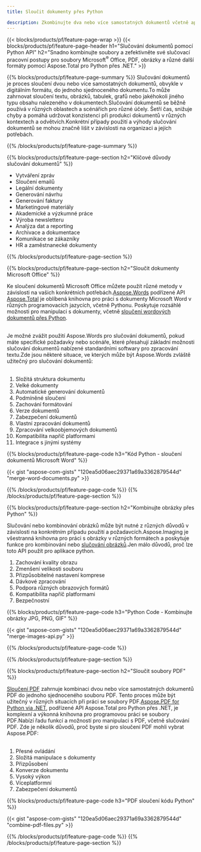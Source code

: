 ```yaml
---
title: Sloučit dokumenty přes Python

description: Zkombinujte dva nebo více samostatných dokumentů včetně aplikací Microsoft Word, Excel, PowerPoint, PDF a Obrázky prostřednictvím aplikace Python.Otestujte výsledky sloučení online prostřednictvím aplikace.
---
```


{{< blocks/products/pf/feature-page-wrap >}}
{{< blocks/products/pf/feature-page-header h1="Slučování dokumentů pomocí Python API" h2="Snadno kombinujte soubory a zefektivněte své slučovací pracovní postupy pro soubory Microsoft<sup>&reg;</sup> Office, PDF, obrázky a různé další formáty pomocí Aspose.Total pro Python přes .NET." >}}

{{% blocks/products/pf/feature-page-summary %}}
Slučování dokumentů je proces sloučení dvou nebo více samostatných dokumentů, obvykle v digitálním formátu, do jednoho sjednoceného dokumentu.To může zahrnovat sloučení textu, obrázků, tabulek, grafů nebo jakéhokoli jiného typu obsahu nalezeného v dokumentech.Slučování dokumentů se běžně používá v různých oblastech a scénářích pro různé účely. Šetří čas, snižuje chyby a pomáhá udržovat konzistenci při produkci dokumentů v různých kontextech a odvětvích.Konkrétní případy použití a výhody slučování dokumentů se mohou značně lišit v závislosti na organizaci a jejích potřebách.

{{% /blocks/products/pf/feature-page-summary  %}}

{{% blocks/products/pf/feature-page-section  h2="Klíčové důvody slučování dokumentů" %}}

- Vytváření zpráv
- Sloučení emailů
- Legální dokumenty
- Generování návrhu
- Generování faktury
- Marketingové materiály
- Akademické a výzkumné práce
- Výroba newsletteru
- Analýza dat a reporting
- Archivace a dokumentace
- Komunikace se zákazníky
- HR a zaměstnanecké dokumenty

{{% /blocks/products/pf/feature-page-section %}}

{{% blocks/products/pf/feature-page-section  h2="Sloučit dokumenty Microsoft Office" %}}

Ke sloučení dokumentů Microsoft Office můžete použít různé metody v závislosti na vašich konkrétních potřebách.[Aspose.Words](https://products.aspose.com/words/family/) podřízené API [Aspose.Total](https://products.aspose.com/total/family/) je oblíbená knihovna pro práci s dokumenty Microsoft Word v různých programovacích jazycích, včetně Pythonu. Poskytuje rozsáhlé možnosti pro manipulaci s dokumenty, včetně [sloučení wordových dokumentů přes Python](https://products.aspose.com/total/python-net/merge/word/).<br /><br />

Je možné zvážit použití Aspose.Words pro slučování dokumentů, pokud máte specifické požadavky nebo scénáře, které přesahují základní možnosti slučování dokumentů nabízené standardními softwary pro zpracování textu.Zde jsou některé situace, ve kterých může být Aspose.Words zvláště užitečný pro slučování dokumentů:<br /><br />

1. Složitá struktura dokumentu<br />
2. Velké dokumenty<br />
3. Automatické generování dokumentů<br />
4. Podmíněné sloučení<br />
5. Zachování formátování<br />
6. Verze dokumentů<br />
7. Zabezpečení dokumentů<br />
8. Vlastní zpracování dokumentů<br />
9. Zpracování velkoobjemových dokumentů<br />
10. Kompatibilita napříč platformami<br />
11. Integrace s jinými systémy<br />


{{% blocks/products/pf/feature-page-code h3="Kód Python - sloučení dokumentů Microsoft Word" %}}

{{< gist "aspose-com-gists" "120ea5d06aec29371a69a3362879544d" "merge-word-documents.py" >}}

{{% /blocks/products/pf/feature-page-code  %}}
{{% /blocks/products/pf/feature-page-section %}}

{{% blocks/products/pf/feature-page-section  h2="Kombinujte obrázky přes Python" %}}

Slučování nebo kombinování obrázků může být nutné z různých důvodů v závislosti na konkrétním případu použití a požadavcích.Aspose.Imaging je všestranná knihovna pro práci s obrázky v různých formátech a poskytuje funkce pro kombinování nebo [slučování obrázků](https://products.aspose.com/total/python-net/merge/image/).Jen málo důvodů, proč lze toto API použít pro aplikace python.<br />

1. Zachování kvality obrazu
1. Zmenšení velikosti souboru
1. Přizpůsobitelné nastavení komprese
1. Dávkové zpracování
1. Podpora různých obrazových formátů
1. Kompatibilita napříč platformami 
1. Bezpečnostní

{{% blocks/products/pf/feature-page-code h3="Python Code - Kombinujte obrázky JPG, PNG, GIF" %}}

{{< gist "aspose-com-gists" "120ea5d06aec29371a69a3362879544d" "merge-images-api.py" >}}

{{% /blocks/products/pf/feature-page-code  %}}

{{% /blocks/products/pf/feature-page-section %}}

{{% blocks/products/pf/feature-page-section  h2="Sloučit soubory PDF" %}}

[Sloučení PDF](https://products.aspose.com/total/python-net/merge/pdf/) zahrnuje kombinaci dvou nebo více samostatných dokumentů PDF do jednoho sjednoceného souboru PDF. Tento proces může být užitečný v různých situacích při práci se soubory PDF.[Aspose.PDF for Python via .NET](https://products.aspose.com/pdf/python-net/), podřízené API Aspose.Total pro Python přes .NET, je komplexní a výkonná knihovna pro programovou práci se soubory PDF.Nabízí řadu funkcí a možností pro manipulaci s PDF, včetně slučování PDF. Zde je několik důvodů, proč byste si pro sloučení PDF mohli vybrat Aspose.PDF:
<br /><br />

1. Přesné ovládání
1. Složitá manipulace s dokumenty
1. Přizpůsobení
1. Konverze dokumentu
1. Vysoký výkon
1. Víceplatformní
1. Zabezpečení dokumentů

{{% blocks/products/pf/feature-page-code h3="PDF sloučení kódu Python" %}}

{{< gist "aspose-com-gists" "120ea5d06aec29371a69a3362879544d" "combine-pdf-files.py" >}}

{{% /blocks/products/pf/feature-page-code  %}}
{{% /blocks/products/pf/feature-page-section %}}